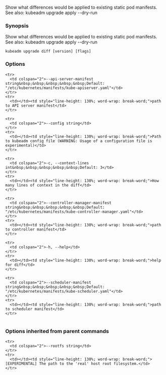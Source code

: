 
Show what differences would be applied to existing static pod manifests. See also: kubeadm upgrade apply --dry-run

### Synopsis


Show what differences would be applied to existing static pod manifests. See also: kubeadm upgrade apply --dry-run

```
kubeadm upgrade diff [version] [flags]
```

### Options

<table style="width: 100%; table-layout: fixed;">
  <colgroup>
    <col span="1" style="width: 10px;" />
    <col span="1" />
  </colgroup>
  <tbody>

    <tr>
      <td colspan="2">--api-server-manifest string&nbsp;&nbsp;&nbsp;&nbsp;&nbsp;Default: "/etc/kubernetes/manifests/kube-apiserver.yaml"</td>
    </tr>
    <tr>
      <td></td><td style="line-height: 130%; word-wrap: break-word;">path to API server manifest</td>
    </tr>

    <tr>
      <td colspan="2">--config string</td>
    </tr>
    <tr>
      <td></td><td style="line-height: 130%; word-wrap: break-word;">Path to kubeadm config file (WARNING: Usage of a configuration file is experimental)</td>
    </tr>

    <tr>
      <td colspan="2">-c, --context-lines int&nbsp;&nbsp;&nbsp;&nbsp;&nbsp;Default: 3</td>
    </tr>
    <tr>
      <td></td><td style="line-height: 130%; word-wrap: break-word;">How many lines of context in the diff</td>
    </tr>

    <tr>
      <td colspan="2">--controller-manager-manifest string&nbsp;&nbsp;&nbsp;&nbsp;&nbsp;Default: "/etc/kubernetes/manifests/kube-controller-manager.yaml"</td>
    </tr>
    <tr>
      <td></td><td style="line-height: 130%; word-wrap: break-word;">path to controller manifest</td>
    </tr>

    <tr>
      <td colspan="2">-h, --help</td>
    </tr>
    <tr>
      <td></td><td style="line-height: 130%; word-wrap: break-word;">help for diff</td>
    </tr>

    <tr>
      <td colspan="2">--scheduler-manifest string&nbsp;&nbsp;&nbsp;&nbsp;&nbsp;Default: "/etc/kubernetes/manifests/kube-scheduler.yaml"</td>
    </tr>
    <tr>
      <td></td><td style="line-height: 130%; word-wrap: break-word;">path to scheduler manifest</td>
    </tr>

  </tbody>
</table>



### Options inherited from parent commands

<table style="width: 100%; table-layout: fixed;">
  <colgroup>
    <col span="1" style="width: 10px;" />
    <col span="1" />
  </colgroup>
  <tbody>

    <tr>
      <td colspan="2">--rootfs string</td>
    </tr>
    <tr>
      <td></td><td style="line-height: 130%; word-wrap: break-word;">[EXPERIMENTAL] The path to the 'real' host root filesystem.</td>
    </tr>

  </tbody>
</table>